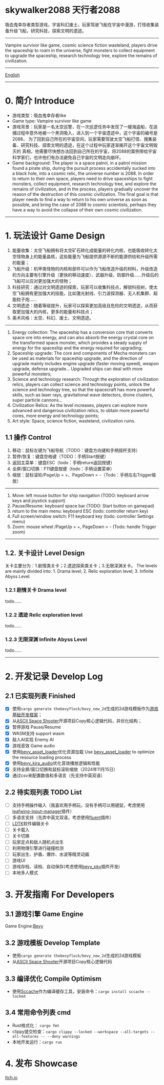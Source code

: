 # skywalker2088  天行者2088
吸血鬼幸存者类型游戏，宇宙科幻废土，玩家驾驶飞船在宇宙中漫游，打怪收集装备升级飞船，研究科技，探索文明的遗迹。
______
Vampire survivor like game, cosmic science fiction wasteland, players drive the spaceship to roam in the universe, fight monsters to collect equipment to upgrade the spaceship, research technology tree, explore the remains of civilization.
______
[English](https://github.com/cloudhu/skywalker2088/blob/main/README-EN.md)
______
# 0. 简介 Introduce
- 游戏类型：吸血鬼幸存者like
- Game type: Vampire survivor like game
- 游戏背景：玩家是一名太空巡警，在一次巡逻任务中发现了一艘海盗船，在追捕过程中意外地被一个黑洞吸入，进入到一个宇宙遗迹中，这个宇宙的编号是2088，
        为了回到自己所在的宇宙空间，玩家需要驾驶太空飞船打怪、搜集装备、研究科技、探索文明的遗迹，在这个过程中玩家逐渐揭开这个宇宙文明毁灭的
        真相，他需要尽快想办法回到自己所在的宇宙，将2088的案例带给宇宙科学家们，也许他们有办法避免自己宇宙的文明走向崩坏。
- Game background: The player is a space patrol, in a patrol mission found a pirate ship, during the pursuit process accidentally sucked into a black hole, into a cosmic relic, the universe number is 2088.
  In order to return to their own space, players need to drive spaceships to fight monsters, collect equipment, research technology tree, and explore the remains of civilization, and in the process, players gradually uncover the reason of the destruction of this cosmic civilization.
  The final goal is that player needs to find a way to return to his own universe as soon as possible, and bring the case of 2088 to cosmic scientists, perhaps they have a way to avoid the collapse of their own cosmic civilization.
______
# 1. 玩法设计 Game Design
1. 能量收集：太空飞船拥有将太空矿石转化成能量的转化内核，也能吸收转化太空怪物身上的能量晶核，这些能量为飞船提供源源不断的能源供给和升级所需的能量；
2. 飞船升级：机甲类怪物的内核和部件可以作为飞船改造升级的材料，升级改造的方向主要有引擎升级（更快的移动速度）、武器升级、防御升级……升级后的飞船可以应对更加强大的怪物；
3. 科技研究：通过对文明遗迹的探索，玩家可以收集科技点，解锁科技树，使太空飞船拥有更加强大的技能，比如激光射线、引力波探测器、无人机集群、超能粒子炮……
4. 文明遗迹：随着等级提升，玩家可以探索更加高级且危险的文明遗迹，从而获取更加强大的内核，更多的能量和科技点；
5. 美术风格：太空、科幻、废土、文明遗迹。
______
1. Energy collection: The spaceship has a conversion core that converts space ore into energy, and can also absorb the energy crystal core on the transformed space monster, which provides a steady supply of energy for the spaceship and the energy required for upgrading;
2. Spaceship upgrade: The core and components of Mecha monsters can be used as materials for spaceship upgrade, and the direction of upgrade mainly includes engine upgrade (faster moving speed), weapon upgrade, defense upgrade... Upgraded ships can deal with more powerful monsters;
3. Science and technology research: Through the exploration of civilization relics, players can collect science and technology points, unlock the science and technology tree, so that the spacecraft has more powerful skills, such as laser rays, gravitational wave detectors, drone clusters, super particle cannons...
4. Civilization Relics: As the level increases, players can explore more advanced and dangerous civilization relics, to obtain more powerful cores, more energy and technology points;
5. Art style: Space, science fiction, wasteland, civilization ruins.

## 1.1 操作 Control
1. 移动：鼠标左键为飞船导航（TODO：键盘方向键和手柄摇杆支持）
2. 暂停/恢复：键盘空格键（TODO：手柄Start按键）
3. 返回主菜单：键盘ESC（todo：手柄return返回按键）
4. 全屏/窗口切换：F11键盘按键（todo：手柄设置菜单）
5. 缩放：鼠标滚轮/PageUp = +、PageDown = -（Todo：手柄左右Trigger缩放）
______
1. Move: left mouse button for ship navigation (TODO: keyboard arrow keys and joystick support)
2. Pause/Resume: keyboard space bar (TODO: Start button on gamepad)
3. return to the main menu: keyboard ESC (todo: controller return key)
4. Full screen/window switch: F11 keyboard key (todo: controller Settings menu)
5. Zoom: mouse wheel /PageUp = +, PageDown = - (Todo: handle Trigger zoom)
______
##  1.2. 关卡设计 Level Design
关卡主要分为：1.剧情类关卡；2.遗迹探索类关卡；3.无限深渊关卡。
The levels are mainly divided into: 1. Drama level; 2. Relic exploration level; 3. Infinite Abyss Level.
###  1.2.1 剧情关卡 Drama level
todo……
###  1.2.2 遗迹 Relic exploration level
todo……
###  1.2.3 无限深渊 Infinite Abyss Level
todo……

______
# 2. 开发记录 Develop Log
## 2.1 已实现列表 Finished
- [x] 使用`cargo generate thebevyflock/bevy_new_2d`生成的2d游戏模板作为[游戏基础开发框架](https://github.com/TheBevyFlock/bevy_new_2d)；
- [x] 从[ASCII Space Shooter](https://github.com/JamesHDuffield/ascii-rust)开源项目Copy核心逻辑代码，并优化结构；
- [x] 暂停游戏 Pause/Resume
- [x] WASM支持 support wasm
- [x] 敌人AI实现 Enemy AI
- [x] 游戏音效 Game audio
- [x] 使用[bevy_asset_loader](https://github.com/NiklasEi/bevy_asset_loader)优化资源加载 Use [bevy_asset_loader](https://github.com/NiklasEi/bevy_asset_loader) to optimize the resource loading process
- [x] 使用[bevy_kira_audio](https://github.com/NiklasEi/bevy_kira_audio)优化音效播放逻辑和性能
- [x] 支持全屏/窗口切换和鼠标滚轮缩放（2024年11月15日）
- [x] 通过csv来配置数值和多语言（先支持中英双语）

## 2.2 待实现列表 TODO List
- [ ] 支持手柄操作输入（我喜欢用手柄玩，没有手柄可以用键鼠，考虑使用[leafwing-input-manager](https://github.com/leafwing-studios/leafwing-input-manager)插件）
- [ ] 多语言支持（先弄中英文双语，考虑使用[fluent](https://github.com/kgv/bevy_fluent)插件）
- [ ] [LDTK](https://github.com/Trouv/bevy_ecs_ldtk)软件编辑关卡
- [ ] 关卡载入
- [ ] 关卡切换
- [ ] 玩家定点和敌人随机点出生
- [ ] 利用物理引擎进行碰撞检测
- [ ] 玩家出生、护盾、爆炸、水波等精灵动画
- [ ] 游戏UI
- [ ] 游戏存档、读档、自动保存(考虑使用[bevy_pkv](https://github.com/johanhelsing/bevy_pkv)插件开发)
- [ ] 本地多人模式

# 3. 开发指南 For Developers
## 3.1 游戏引擎 Game Engine
   Game Engine:[Bevy](https://bevyengine.org/)
## 3.2 游戏模板 Develop Template
- 使用`cargo generate thebevyflock/bevy_new_2d`生成的2d游戏模板
- 从[ASCII Space Shooter](https://github.com/JamesHDuffield/ascii-rust)开源项目Copy核心逻辑代码

## 3.3 编译优化 Compile Optimism
- 使用[Sccache](https://github.com/mozilla/sccache)作为编译缓存工具，安装命令：`cargo install sccache --locked`

## 3.4 常用命令列表 cmd
- Rust格式化： `cargo fmt`
- clippy提交检查：`cargo clippy --locked --workspace --all-targets --all-features -- --deny warnings`
- 本地开发运行：`cargo run`

# 4. 发布 Showcase
[Itch.io](https://cloudhu.itch.io/skywalker2088)